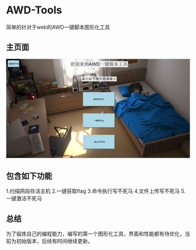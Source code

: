 # AWD-Tools
简单的针对于web的AWD一键脚本图形化工具
## 主页面
![](https://raw.githubusercontent.com/XiLitter/AWD-Tools/main/1.png)
## 包含如下功能
1.扫描网段存活主机
2.一键获取flag
3.命令执行写不死马
4.文件上传写不死马
5.一键激活不死马
## 总结
为了锻炼自己的编程能力，编写的第一个图形化工具，界面和性能都有待优化，当前为初始版本，后续有时间继续更新。
